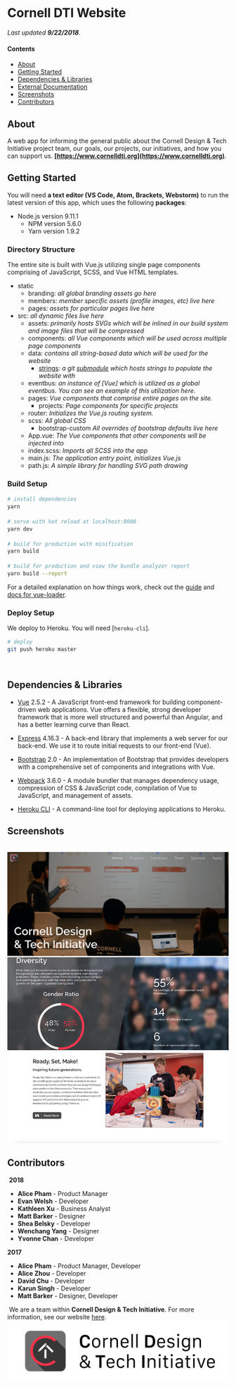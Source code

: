 # Cornell DTI Website

_Last updated **9/22/2018**_.
​
#### Contents
  - [About](#about)
  - [Getting Started](#getting-started)
  - [Dependencies & Libraries](#dependencies--libraries)
  - [External Documentation](#external-documentation)
  - [Screenshots](#screenshots)
  - [Contributors](#contributors)
​
## About
A web app for informing the general public about the Cornell Design & Tech Initiative project team, our goals, our projects, our initiatives, and how you can support us. **[https://www.cornelldti.org](https://www.cornelldti.org)**.
​
## Getting Started
You will need **a text editor (VS Code, Atom, Brackets, Webstorm)** to run the latest version of this app, which uses the following **packages**:
​
 * Node.js version 9.11.1
   * NPM version 5.6.0
   * Yarn version 1.9.2

### Directory Structure
The entire site is built with Vue.js utilizing single page components comprising of JavaScript, SCSS, and Vue HTML templates.

- static
  - branding: _all global branding assets go here_
  - members: _member specific assets (profile images, etc) live here_
  - pages: _assets for particular pages live here_
- src: _all dynamic files live here_
  - assets:  _primarily hosts SVGs which will be inlined in our build system and image files that will be compressed_
  - components:  _all Vue components which will be used across multiple page components_
  - data: _contains all string-based data which will be used for the website_
    - [strings](): _a git [submodule]() which hosts strings to populate the website with_
  - eventbus: _an instance of [Vue] which is utilized as a global eventbus. You can see an example of this utilization here._
  - pages: _Vue components that comprise entire pages on the site._
    - projects: _Page components for specific projects_
  - router: _Initializes the Vue.js routing system._
  - scss: _All global CSS_
    - bootstrap-custom _All overrides of bootstrap defaults live here_
  - App.vue: _The Vue components that other components will be injected into_
  - index.scss: _Imports all SCSS into the app_
  - main.js: _The application entry point, initializes Vue.js_
  - path.js: _A simple library for handling SVG path drawing_

### Build Setup
``` bash
# install dependencies
yarn

# serve with hot reload at localhost:8080
yarn dev

# build for production with minification
yarn build

# build for production and view the bundle analyzer report
yarn build --report
```

For a detailed explanation on how things work, check out the [guide](http://vuejs-templates.github.io/webpack/) and [docs for vue-loader](http://vuejs.github.io/vue-loader).

### Deploy Setup

We deploy to Heroku. You will need [`heroku-cli`].

```bash
# deploy
git push heroku master
```
​
## Dependencies & Libraries
 * [Vue](https://vuejs.org) 2.5.2 - A JavaScript front-end framework for building component-driven web applications. Vue offers a flexible, strong developer framework that is more well structured and powerful than Angular, and has a better learning curve than React. 

 * [Express](https://expressjs.com) 4.16.3 - A back-end library that implements a web server for our back-end. We use it to route initial requests to our front-end (Vue).

 * [Bootstrap](https://bootstrap-vue.js.org) 2.0 - An implementation of Bootstrap that provides developers with a comprehensive set of components and integrations with Vue.

 * [Webpack](https://webpack.js.org) 3.6.0 -  A module bundler that manages dependency usage, compression of CSS & JavaScript code, compilation of Vue to JavaScript, and management of assets.

 * [Heroku CLI](https://devcenter.heroku.com/articles/heroku-cli) - A command-line tool for deploying applications to Heroku.
​
## Screenshots
​
![Screenshot 1](.github/screenshots/screenshot1.png)
![Screenshot 2](.github/screenshots/screenshot2.png)
![Screenshot 3](.github/screenshots/screenshot3.png)
​
## Contributors
​
**2018**
 * **Alice Pham** - Product Manager
 * **Evan Welsh** - Developer
 * **Kathleen Xu** - Business Analyst
 * **Matt Barker** - Designer
 * **Shea Belsky** - Developer
 * **Wenchang Yang** - Designer
 * **Yvonne Chan** - Developer

 **2017**
 * **Alice Pham** - Product Manager, Developer
 * **Alice Zhou** - Developer
 * **David Chu** - Developer
 * **Karun Singh** - Developer
 * **Matt Barker** - Designer, Developer

​
We are a team within **Cornell Design & Tech Initiative**. For more information, see our website [here](https://cornelldti.org/).
<img src="https://raw.githubusercontent.com/cornell-dti/design/master/Branding/Wordmark/Dark%20Text/Transparent/Wordmark-Dark%20Text-Transparent%403x.png">
​